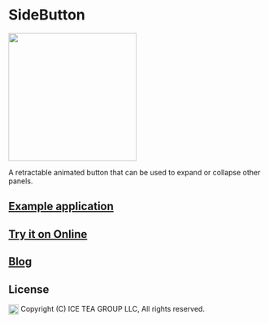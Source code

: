 SideButton
====

<img src="../Support/Images/NavigationBar.jpg" height="252">

A retractable animated button that can be used to expand or collapse other panels.

## [Example application](https://github.com/iceteagroup/wisej-examples/tree/2.0/NavigationBar)

## [Try it on Online](http://demo.wisej.com/NavigationBar)

## [Blog](https://wisej.com/blog/new_controls_navigationbar_and_more/)

License
-------
<img src="http://iceteagroup.com/wp-content/uploads/2017/01/Square-64x64-trasp.png" height="20" align="top"> Copyright (C) ICE TEA GROUP LLC, All rights reserved.
